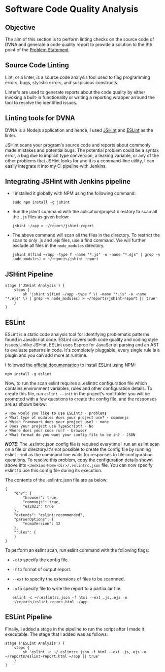 # Software Code Quality Analysis
## Objective

The aim of this section is to perform linting checks on the source code of DVNA and generate a code quality report to provide a solution to the 9th point of the [Problem Statement](https://devsecops-report.netlify.app/problem-statements/).
## Source Code Linting

Lint, or a linter, is a source code analysis tool used to flag programming errors, bugs, stylistic errors, and suspicious constructs.

Linter's are used to generate reports about the code quality by either invoking a built-in functionality or writing a reporting wrapper arround the tool to resolve the identified issues.


## Linting tools for DVNA

DVNA is a Nodejs application and hence, I used [JSHint](https://jshint.com/install/) and [ESLint](https://eslint.org/docs/2.13.1/user-guide/command-line-interface) as the linter.

JSHint scans your program's source code and reports about commonly made mistakes and potential bugs. The potential problem could be a syntax error, a bug due to implicit type conversion, a leaking variable, or any of the other problems that JSHint looks for and it is a command-line utility, I can easily integrate it into my CI pipeline with Jenkins. 

## Integrating JSHint with Jenkins pipeline

- I installed it globally with NPM using the following command:

      sudo npm install -g jshint


- Run the jshint command with the aplication/project directory to scan all the `.js` files as given below:
  
      jshint ~/app > ~/report/jshint-report

- The above command will scan all the files in the directory. To restrict the scan to only .js and .ejs files, use a find command. We will further exclude all files in the `node_modules` directory.

      jshint $(find ~/app -type f -name "*.js" -o -name "*.ejs" | grep -v node_modules) > ~/reports/jshint-report
    
## JSHint Pipeline

    stage ('JSHint Analysis') {  
        steps {
            sh 'jshint $(find ~/app -type f \( -name "*.js" -o -name "*.ejs" \) | grep -v node_modules) > ~/reports/jshint-report || true'
        }
    }

## ESLint

ESLint is a static code analysis tool for identifying problematic patterns found in JavaScript code. ESLint covers both code quality and coding style issues.Unlike JSHint, ESLint uses Espree for JavaScript parsing and an AST to evaluate patterns in code. It's completely pluggable, every single rule is a plugin and you can add more at runtime.

I followed the [official documentation](https://eslint.org/docs/user-guide/getting-started) to install ESLint using NPM:

    npm install -g eslint 

Now, to run the scan eslint requires a .eslintrc configuration file which contains environment variables, rules and other configuration details. To create this file, run `eslint --init` in the project's root folder you will be prompted with a few questions to create the config file, and the responses are as shown below:

    ✔ How would you like to use ESLint? · problems
    ✔ What type of modules does your project use? · commonjs
    ✔ Which framework does your project use? · none
    ✔ Does your project use TypeScript? · No
    ✔ Where does your code run? · browser
    ✔ What format do you want your config file to be in? · JSON

***NOTE***: The .eslintrc.json config file is required everytime I run an eslint scan on a file or directory.It's not possible to create the config file by running eslint --init as the command line waits for responses to file configuration questions. To resolve this problem, copy the configuration details shown above into `<Jenkins-Home-Dir>/.eslintrc.json` file. You can now specify eslint to use this config file during its execution.

The contents of the .eslintrc.json file are as below:

    {
        "env": {
            "browser": true,
            "commonjs": true,
            "es2021": true
        },
        "extends": "eslint:recommended",
        "parserOptions": {
            "ecmaVersion": 12
        },
        "rules": {
        }
    }

To perform an eslint scan, run eslint command with the following flags:
- `-c`  to specify the config file.
- `-f` to format of output report.
- `--ext` to specify the extensions of files to be scannned.
- `-o` to specify file to write the report to a particular file. 

      eslint -c ~/.eslintrc.json -f html --ext .js,.ejs -o ~/reports/eslint-report.html ~/app

## ESLint Pipeline

Finally, I added a stage in the pipeline to run the script after I made it executable. The stage that I added was as follows:

    stage ('ESLint Analysis') {
        steps {
            sh 'eslint -c ~/.eslintrc.json -f html --ext .js,.ejs -o ~/reports/eslint-report.html ~/app || true'
        }
    }


